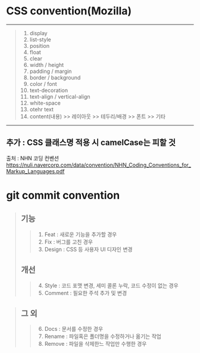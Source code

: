 # CSS convention(Mozilla)

------------

> 1. display
> 2. list-style
> 3. position
> 4. float
> 5. clear
> 6. width / height
> 7. padding / margin
> 8. border / background
> 9. color / font
> 10. text-decoration
> 11. text-align / vertical-align
> 12. white-space
> 13. otehr text
> 14. content(내용) >> 레이아웃 >> 테두리/배경 >> 폰트 >> 기타

------------

## 추가 : CSS 클래스명 적용 시 camelCase는 피할 것 

출처 : NHN 코딩 컨벤션
https://nuli.navercorp.com/data/convention/NHN_Coding_Conventions_for_Markup_Languages.pdf


# git commit convention
> ## 기능
>> 1. Feat : 새로운 기능을 추가할 경우
>> 2. Fix : 버그를 고친 경우
>> 3. Design : CSS 등 사용자 UI 디자인 변경
> ## 개선
>> 4. Style : 코드 포맷 변경, 세미 콜론 누락, 코드 수정이 없는 경우
>> 5. Comment : 필요한 주석 추가 및 변경

> ## 그 외
>> 6. Docs : 문서를 수정한 경우
>> 7. Rename : 파일혹은 폴더명을 수정하거나 옮기는 작업
>> 8. Remove : 파일을 삭제한느 작업만 수행한 경우
